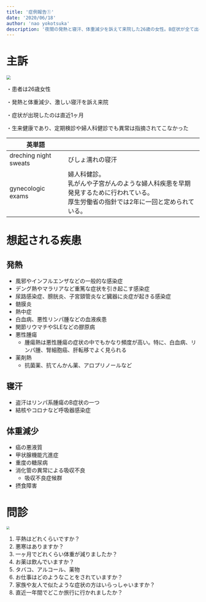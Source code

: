 ```yaml
---
title: '症例報告①'
date: '2020/06/18'
author: 'nao yokotsuka'
description: '夜間の発熱と寝汗、体重減少を訴えて来院した26歳の女性。B症状が全て出そろう典型的なリンパ系腫瘍の患者さんです。主訴から想起される疾患やどのように問診を進めていくべきか考えてみました。'
---
```


# 主訴

<img src="http://d280wcvpuqrtqr.cloudfront.net/20200617_132801.png" style="zoom:67%;" />

・患者は26歳女性

・発熱と体重減少、激しい寝汗を訴え来院

・症状が出現したのは直近1ヶ月

・生来健康であり、定期検診や婦人科健診でも異常は指摘されてこなかった



| 英単語                |                                    |
| --------------------- | --------------------------- |
| dreching night sweats | びしょ濡れの寝汗                                |
| gynecologic exams     | 婦人科健診。<br>乳がんや子宮がんのような婦人科疾患を早期発見するために行われている。<br>厚生労働省の指針では2年に一回と定められている。 |





# 想起される疾患





## 発熱

- 風邪やインフルエンザなどの一般的な感染症
- デング熱やマラリアなど重篤な症状を引き起こす感染症
- 尿路感染症、膀胱炎、子宮頸管炎など臓器に炎症が起きる感染症
- 髄膜炎
- 熱中症
- 白血病、悪性リンパ腫などの血液疾患
- 関節リウマチやSLEなどの膠原病
- 悪性腫瘍
  - 腫瘍熱は悪性腫瘍の症状の中でもかなり頻度が高い。特に、白血病、リンパ腫、腎細胞癌、肝転移でよく見られる
- 薬剤熱
  - 抗菌薬、抗てんかん薬、アロプリノールなど





## 寝汗
- 盗汗はリンパ系腫瘍のB症状の一つ
- 結核やコロナなど呼吸器感染症





## 体重減少
- 癌の悪液質
- 甲状腺機能亢進症
- 重度の糖尿病
- 消化管の異常による吸収不良
   - 吸収不良症候群
- 摂食障害





# 問診

<img src="http://d280wcvpuqrtqr.cloudfront.net/20200617_132847.png" style="zoom: 50%;" />

1. 平熱はどれくらいですか？
2. 悪寒はありますか？
3. 一ヶ月でどれくらい体重が減りましたか？
4. お薬は飲んでいますか？
5. タバコ、アルコール、薬物
6. お仕事はどのようなことをされていますか？
7. 家族や友人で似たような症状の方はいらっしゃいますか？
8. 直近一年間でどこか旅行に行かれましたか？
